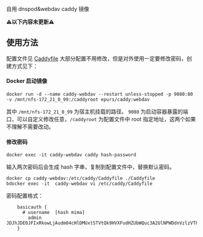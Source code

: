自用 dnspod&webdav caddy 镜像


**⚠️以下内容未更新⚠️**

## 使用方法

配置文件见 [Caddyfile](./Caddyfile)
大部分配置不用修改，但是对外使用一定要修改密码，创建方式见下：


#### Docker 启动镜像
```
docker run -d --name caddy-webdav --restart unless-stopped -p 9080:80 -v /mnt/nfs-172_21_0_99:/caddyroot epurs/caddy:webdav
```

其中 `/mnt/nfs-172_21_0_99` 为宿主机挂载的路径。
`9080` 为启动容器暴露的端口，可以自定义修改任意，`/caddyroot` 为配置文件中 root 指定地址，这两个如果不理解不需要改动。

#### 修改密码
```
docker exec -it caddy-webdav caddy hash-password
```
输入两次密码后会生成 hash 字串，复制到配置文件中，替换默认密码。
```
docker cp caddy-webdav:/etc/caddy/Caddyfile ./Caddyfile
bdocker exec -it  caddy-webdav vi /etc/caddy/Caddyfile
```
密码配置格式：
```
    basicauth {
      # username  [hash mima]
        admin     JDJhJDE0JFIxRkowLjAudm04cHlDMUxtSTVtQk9HVXFudHZUbWQuc3A2UlNPWDdnVzlzVTFHaU1pSU95
    }
```
